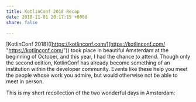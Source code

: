```yaml
---
title: KotlinConf 2018 Recap
date: 2018-11-01 20:17:15 +0000
share: false

---
```

\[KotlinConf 2018\]([https://kotlinconf.com/](https://kotlinconf.com/ "https://kotlinconf.com/")) took place in beautiful Amsterdam at the beginning of October, and this year, I had the chance to attend. Though only the second edition, KotlinConf has already become something of an institution within the developer community. Events like these help you meet the people whose work you admire, but would otherwise not be able to meet in person.

This is my short recollection of the two wonderful days in Amsterdam: